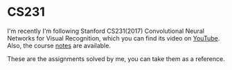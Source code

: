# CS231

I'm recently I'm following Stanford CS231(2017) Convolutional Neural Networks for Visual Recognition, which you can find its video on [YouTube](https://www.youtube.com/playlist?list=PL3FW7Lu3i5JvHM8ljYj-zLfQRF3EO8sYv). Also, the course [notes](https://cs231n.github.io/) are available.

These are the assignments solved by me, you can take them as a reference.
